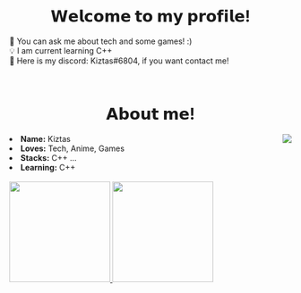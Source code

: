

<h1 align="center">𝗪𝗲𝗹𝗰𝗼𝗺𝗲 𝘁𝗼 𝗺𝘆 𝗽𝗿𝗼𝗳𝗶𝗹𝗲!</h1>

📖 You can ask me about tech and some games! :) <br>
💡 I am current learning C++ <br>
📠 Here is my discord: Kiztas#6804,  if you want contact me! <br>
  <div align="center">
  <!--img src="https://encrypted-tbn0.gstatic.com/images?q=tbn:ANd9GcTQ-WBbI8m0gKWCJthpJlmfxYVuL-1Co5QEuQ&usqp=CAU" align="right"-->
  </div>
  
  <br>


<h1 align="center">𝗔𝗯𝗼𝘂𝘁 𝗺𝗲!</h1>
  <div align="center">
<img src="https://wallpapersmug.com/download/1440x2630/961d98/blonde-SAO-Asuna-Yuuki.jpg" align="right">
  </div>
<li>
<b>Name:</b> Kiztas <br>
</li>
<li>
<b>Loves:</b> Tech, Anime, Games <br>
</li>
<li>
 <b>Stacks:</b> C++ ... <br>
</li>
<li>
<b>Learning:</b> C++ <br> <br>
</li>

<div>
<a href="https://github.com/K1ztas">
  <img height="180em" src="https://github-readme-stats.vercel.app/api?username=K1ztas&amp;show_icons=true&amp;theme=tokyonight&amp;include_all_commits=true&amp;count_private=true" style="max-width: 60%;">
  <img height="180em" src="https://github-readme-stats.vercel.app/api/top-langs/?username=K1ztas&amp;layout=compact&amp;langs_count=7&amp;theme=tokyonight" style="max-width: 60%;">
</a>
</div>

